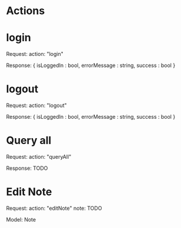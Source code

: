 # Actions

# login
Request:
	action: "login"

Response:
{
	isLoggedIn : bool,
	errorMessage : string,
	success : bool
}

# logout
Request:
	action: "logout"

Response:
{
	isLoggedIn : bool,
	errorMessage : string,
	success : bool
}

# Query all
Request:
	action: "queryAll"

Response:
TODO

# Edit Note
Request:
	action: "editNote"
	note: TODO

Model: Note